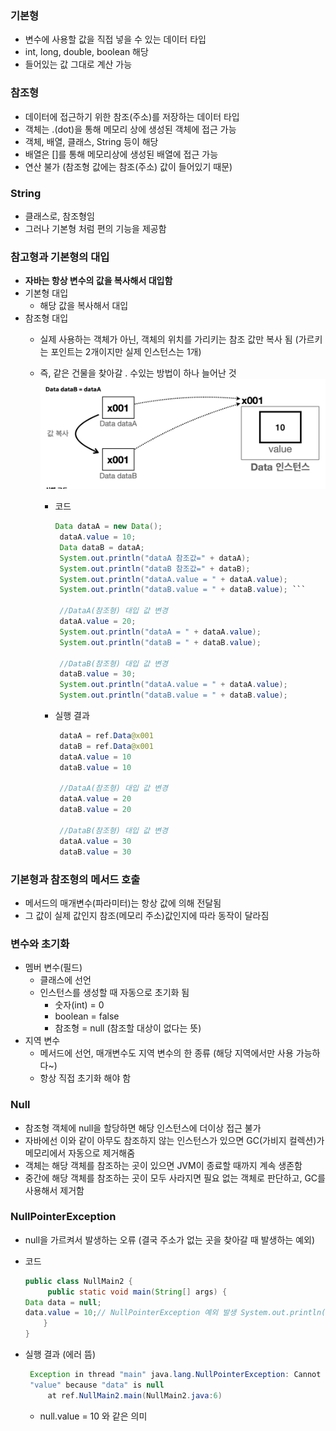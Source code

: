 ### 기본형
- 변수에 사용할 값을 직접 넣을 수 있는 데이터 타입
- int, long, double, boolean 해당
- 들어있는 값 그대로 계산 가능
### 참조형
- 데이터에 접근하기 위한 참조(주소)를 저장하는 데이터 타입
- 객체는 .(dot)을 통해 메모리 상에 생성된 객체에 접근 가능
- 객체, 배열, 클래스, String 등이 해당
- 배열은 []를 통해 메모리상에 생성된 배열에 접근 가능
- 연산 불가 (참조형 값에는 참조(주소) 값이 들어있기 때문)

### String
- 클래스로, 참조형임
- 그러나 기본형 처럼 편의 기능을 제공함

### 참고형과 기본형의 대입
- **자바는 항상 변수의 값을 복사해서 대입함**
- 기본형 대입
  - 해당 값을 복사해서 대입
- 참조형 대입
  - 실제 사용하는 객체가 아닌, 객체의 위치를 가리키는 참조 값만 복사 됨 (가르키는 포인트는 2개이지만 실제 인스턴스는 1개)
  - 즉, 같은 건물을 찾아갈 . 수있는 방법이 하나 늘어난 것  
    ![스크린샷 2024-10-09 오후 6.25.52.png](../../img/img4.png)

      - 코드

          ```java
          Data dataA = new Data();
           dataA.value = 10;
           Data dataB = dataA;
           System.out.println("dataA 참조값=" + dataA);
           System.out.println("dataB 참조값=" + dataB);
           System.out.println("dataA.value = " + dataA.value);
           System.out.println("dataB.value = " + dataB.value); ```
                
           //DataA(참조형) 대입 값 변경
           dataA.value = 20;
           System.out.println("dataA = " + dataA.value);
           System.out.println("dataB = " + dataB.value);
                 
           //DataB(참조형) 대입 값 변경
           dataB.value = 30;
           System.out.println("dataA.value = " + dataA.value);
           System.out.println("dataB.value = " + dataB.value);
          ```

      - 실행 결과

          ```java
           dataA = ref.Data@x001
           dataB = ref.Data@x001
           dataA.value = 10
           dataB.value = 10
                 
           //DataA(참조형) 대입 값 변경
           dataA.value = 20
           dataB.value = 20
                 
           //DataB(참조형) 대입 값 변경
           dataA.value = 30
           dataB.value = 30
          ```
### 기본형과 참조형의 메서드 호출
  - 메서드의 매개변수(파라미터)는 항상 값에 의해 전달됨
  - 그 값이 실제 값인지 참조(메모리 주소)값인지에 따라 동작이 달라짐
### 변수와 초기화
  - 멤버 변수(필드)
    - 클래스에 선언
    - 인스턴스를 생성할 때 자동으로 초기화 됨
      - 숫자(int) = 0
      - boolean = false
      - 참조형 = null (참조할 대상이 없다는 뜻)
  - 지역 변수
      - 메서드에 선언, 매개변수도 지역 변수의 한 종류 (해당 지역에서만 사용 가능하다~)
      - 항상 직접 초기화 해야 함
### Null
  - 참조형 객체에 null을 할당하면 해당 인스턴스에 더이상 접근 불가
  - 자바에선 이와 같이 아무도 참조하지 않는 인스턴스가 있으면 GC(가비지 컬렉션)가 메모리에서 자동으로 제거해줌
  - 객체는 해당 객체를 참조하는 곳이 있으면 JVM이 종료할 때까지 계속 생존함
  - 중간에 해당 객체를 참조하는 곳이 모두 사라지면 필요 없는 객체로 판단하고, GC를 사용해서 제거함
### NullPointerException
  - null을 가르켜서 발생하는 오류 (결국 주소가 없는 곳을 찾아갈 때 발생하는 예외)
  - 코드
      ```java
      public class NullMain2 {
           public static void main(String[] args) {
      Data data = null;
      data.value = 10;// NullPointerException 예외 발생 System.out.println("data = " + data.value);
          } 
      }
      ```

  - 실행 결과 (에러 뜸)

    ```java
     Exception in thread "main" java.lang.NullPointerException: Cannot assign field
     "value" because "data" is null
         at ref.NullMain2.main(NullMain2.java:6)
    ```
    - null.value = 10 와 같은 의미
